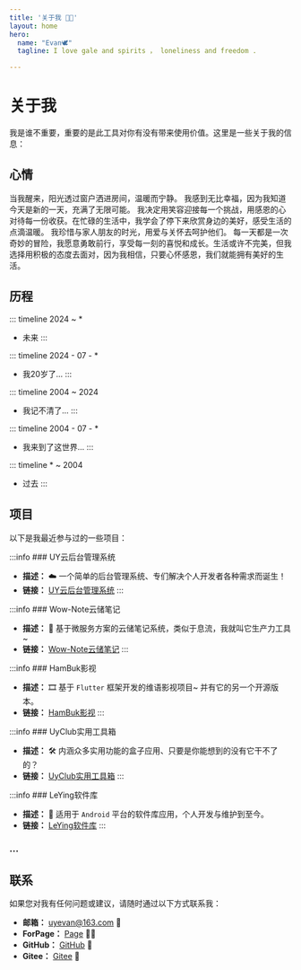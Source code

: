 ```yaml
---
title: '关于我 🧑‍💻'
layout: home
hero:
  name: "Evan🕊️"
  tagline: I love gale and spirits ， loneliness and freedom .

---
```


# 关于我

我是谁不重要，重要的是此工具对你有没有带来使用价值。这里是一些关于我的信息：

## 心情

当我醒来，阳光透过窗户洒进房间，温暖而宁静。
我感到无比幸福，因为我知道今天是新的一天，充满了无限可能。
我决定用笑容迎接每一个挑战，用感恩的心对待每一份收获。在忙碌的生活中，我学会了停下来欣赏身边的美好，感受生活的点滴温暖。
我珍惜与家人朋友的时光，用爱与关怀去呵护他们。
每一天都是一次奇妙的冒险，我愿意勇敢前行，享受每一刻的喜悦和成长。生活或许不完美，但我选择用积极的态度去面对，因为我相信，只要心怀感恩，我们就能拥有美好的生活。

## 历程

::: timeline 2024 ~ *

- 未来
  :::

::: timeline 2024 - 07 - *

- 我20岁了...
  :::

::: timeline 2004 ~ 2024

- 我记不清了...
  :::

::: timeline 2004 - 07 - *

- 我来到了这世界...
  :::

::: timeline * ~ 2004

- 过去
  :::

## 项目

以下是我最近参与过的一些项目：

:::info ### UY云后台管理系统

- **描述：** ☁️ 一个简单的后台管理系统、专们解决个人开发者各种需求而诞生！
- **链接：** [UY云后台管理系统](https://uyclouds.com)
  :::

:::info ### Wow-Note云储笔记

- **描述：** 📔 基于微服务方案的云储笔记系统，类似于息流，我就叫它生产力工具~
- **链接：** [Wow-Note云储笔记](https://note.jfkj.xyz)
  :::

:::info ### HamBuk影视

- **描述：** 🎞️ 基于 `Flutter` 框架开发的维语影视项目~ 并有它的另一个开源版本。
- **链接：** [HamBuk影视](https://hambuk.jfkj.xyz)
  :::

:::info ### UyClub实用工具箱

- **描述：** 🛠️ 内涵众多实用功能的盒子应用、只要是你能想到的没有它干不了的？
- **链接：** [UyClub实用工具箱](https://pgyer.com/uyclub)
  :::

:::info ### LeYing软件库

- **描述：** 📱 适用于 `Android` 平台的软件库应用，个人开发与维护到至今。
- **链接：** [LeYing软件库](https://pgyer.com/leying)
  :::

### ...

## 联系

如果您对我有任何问题或建议，请随时通过以下方式联系我：

- **邮箱：** uyevan@163.com 💌
- **ForPage：** [Page](https://jfkj.xyz) 🧑‍💻
- **GitHub：** [GitHub](https://github.com/uyevan) 🦾
- **Gitee：** [Gitee](https://gitee.com/uyevan) 🍃